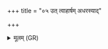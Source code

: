 +++
title = "०५ उत् त्वाहार्षम् अधरस्याद्"

+++
<details><summary>मूलम् (GR)</summary>

उत् त्वाहार्षम् अधरस्याद्  
उत्तरां पृथिवीम् अभि ।  
तत्र त्वादित्यौ रक्षतां  
सूर्याश् चन्द्रमसा उभा ॥
</details>